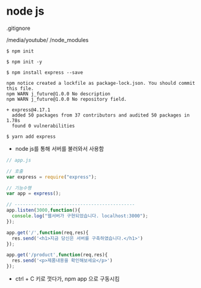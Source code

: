 # node js



.gitignore

/media/youtube/
/node_modules

```shell
$ npm init 

$ npm init -y

$ npm install express --save

npm notice created a lockfile as package-lock.json. You should commit this file.
npm WARN j_future@1.0.0 No description
npm WARN j_future@1.0.0 No repository field.

+ express@4.17.1
  added 50 packages from 37 contributors and audited 50 packages in 1.78s
  found 0 vulnerabilities
  
$ yarn add express
```



- node js를 통해 서버를 불러와서 사용함

```js
// app.js

// 호출
var express = require("express");

// 기능수행
var app = express();

// --------------------------------------------
app.listen(3000,function(){
  console.log("웹서버가 구현되었습니다. localhost:3000");
});

app.get('/',function(req,res){
  res.send('<h1>지금 당신은 서버를 구축하였습니다.</h1>')
});

app.get('/product',function(req,res){
  res.send('<p>제품내용을 확인해보세요</p>')
});
```

- ctrl + C 키로 껏다가, npm app 으로 구동시킴

